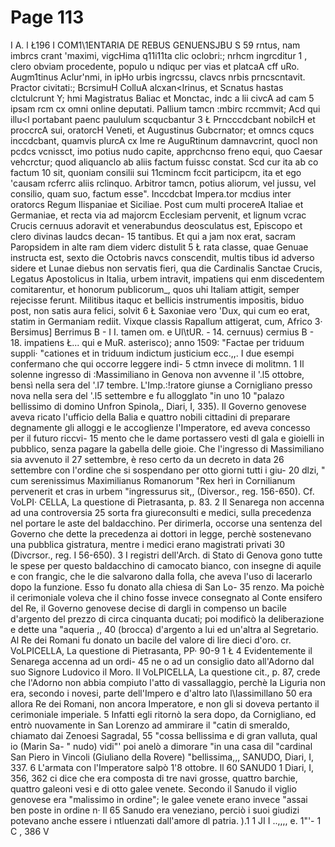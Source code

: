 # Page 113

I A. l Ł196 I COM1\1ENTARIA DE REBUS GENUENSJBU S 59 rntus, nam imbrcs crant 'maximi, vigcHima q11i11ta clic oclobri:; nrhcm ingrcditur 1 , clero obviam procedente, populo u ndiquc per vias et platcaA cff uRo. Augm1tinus Aclur'nmi, in ipHo urbis ingrcssu, clavcs nrbis prncscntavit. Practor civitati:; BcrsimuH ColluA alcxan<lrinus, et Scnatus hastas clctulcrunt Y; hmi Magistratus Baliac et Monctac, indc a lii civcA ad cam 5 ipsam rcm cx omni online deputati. Pallium tamcn :mbirc rccmmvit; Acd qui illu<l portabant paenc paululum scqucbantur 3 Ł Prncccdcbant nobilcH et proccrcA sui, oratorcH Veneti, et Augustinus Gubcrnator; et omncs cqucs inccdcbant, quamvis plurcA cx Ime re AuguRtinum damnavcrint, quocl non pcdcs vcnissct, imo potius nudo capite, apprchcnso freno equi, quo Caesar vehcrctur; quod aliquanclo ab aliis factum fuissc constat. Scd cur ita ab co factum 10 sit, quoniam consilii sui 11cmincm fccit participcm, ita et ego 'causam rcferrc aliis rclinquo. Arbitror tamcn, potius aliorum, vel jussu, vel consilio, quam suo, factum esse". Inccdcbat Impera.tor mcdius inter oratorcs Regum Ilispaniae et Siciliae. Post cum multi procereA Italiae et Germaniae, et recta via ad majorcm Ecclesiam pervenit, et lignum vcrac Crucis cernuus adoravit et venerabundus deosculatus est, Episcopo et clero divinas laudcs decan- 15 tantibus. Et qui a jam nox erat, sacram Paropsidem in alte ram diem viderc distulit 5 Ł rata classe, quae Genuae instructa est, sexto die Octobris navcs conscendit, multis tibus id adverso sidere et Lunae diebus non servatis fieri, qua die Cardinalis Sanctae Crucis, Legatus Apostolicus in Italia, urbem intravit, impatiens qui enm discedentem comitarentur, et honorum publicorum_, quos uhi Italiam attigit, semper rejecisse ferunt. Militibus itaquc et bellicis instrumentis impositis, biduo post, non satis aura felici, solvit 6 Ł Saxoniae vero 'Dux, qui cum eo erat, statim in Germaniam rediit. Vixque classis Rapallum attigerat, cum, Africo 3· Bersimus] Berrimus B - I I. tamen om. e Ul\tUR. - 14. cernuus) cermius B - 18. impatiens Ł... qui e MuR. asterisco); anno 1509: "Factae per triduum suppli· "cationes et in triduum indictum justicium ecc.,,. I due esempi confermano che qui occorre leggere indi- 5 ctmn invece di molitmn. 1 Il solenne ingresso di :Massimiliano in Genova non avvenne il '.l5 ottobre, bensì nella sera del '.l7 tembre. L'Imp.:!ratore giunse a Cornigliano presso nova nella sera del '.l5 settembre e fu allogglato "in uno 10 "palazo bellissimo di domino Unfron Spinola,, Diari, I, 335). Il Governo genovese aveva ricato l'ufficio della Balia e quattro nobili cittadini di preparare degnamente gli alloggi e le accoglienze l'Imperatore, ed aveva concesso per il futuro riccvi- 15 mento che le dame portassero vesti dl gala e gioielli in pubblico, senza pagare la gabella delle gioie. Che l'ingresso di Massimiliano sia avvenuto il 27 settembre, è reso certo da un decreto in data 26 settembre con l'ordine che si sospendano per otto giorni tutti i giu- 20 dlzi, " cum serenissimus Maximilianus Romanorum "Rex herì in Cornilianum pervenerit et cras in urbem "ingressurus sit,, (Diversor., reg. 156-650). Cf. VoLPI· CELLA, La questione di Pietrasanta, p. 83. 2 Il Senarega non accenna ad una controversia 25 sorta fra giureconsulti e medici, sulla precedenza nel portare le aste del baldacchino. Per dirimerla, occorse una sentenza del Governo che dette la precedenza ai dottori in legge, perchè sostenevano una pubblica gistratura, mentre i medici erano magistrati privati 30 (Divcrsor., reg. I 56-650). 3 I registri dell'Arch. di Stato di Genova gono tutte le spese per questo baldacchino di camocato bianco, con insegne di aquile e con frangic, che le die salvarono dalla folla, che aveva l'uso di lacerarlo dopo la funzione. Esso fu donato alla chiesa di San Lo- 35 renzo. Ma poichè il cerimoniale voleva che il chino fosse invece consegnato al Conte ensifero del Re, il Governo genovese decise di dargli in compenso un bacile d'argento del prezzo di circa cinquanta ducati; poi modificò la deliberazione e dette una "aqueria ,, 40 (brocca) d'argento a lui ed un'altra al Segretario. Al Re dei Romani fu donato un bacile del valore di lire dieci d'oro. cr. VoLPICELLA, La questione di Pietrasanta, PP· 90-9 1 Ł 4 Evidentemente il Senarega accenna ad un ordi- 45 ne o ad un consiglio dato all'Adorno dal suo Signore Ludovico il Moro. Il VoLPICELLA, La questione cit., p. 87, crede che l'Adorno non abbia compiuto l'atto di vassallaggio, perchè la Liguria non era, secondo i novesi, parte dell'Impero e d'altro lato l\Iassimillano 50 era allora Re dei Romani, non ancora Imperatore, e non gli si doveva pertanto il cerimoniale imperiale. 5 Infatti egli ritornò la sera dopo, da Cornigliano, ed entrò nuovamente in San Lorenzo ad ammirare il "catin di smeraldo, chiamato dai Zenoesi Sagradal, 55 "cossa bellissima e di gran valluta, qual io (Marin Sa- " nudo) vidi"' poi anelò a dimorare "in una casa dil "cardinal San Piero in Vincoli (Giuliano della Rovere) "bellissima,,, SANUDO, Diari, I, 337. 6 L'armata con l'Imperatore salpò 1'8 ottobre. Il 60 SANUD0 1 Diari, I, 356, 362 ci dice che era composta di tre navi grosse, quattro barchie, quattro galeoni vesi e di otto galee venete. Secondo il Sanudo il viglio genovese era "malissimo in ordine"; le galee venete erano invece "assai ben poste in ordine n· Il 65 Sanudo era veneziano, perciò i suoi giudizi potevano anche essere i ntluenzati dall'amore dl patria. ).1 1 JI I ..,,,, e. 1"'- 1 C , 386 V